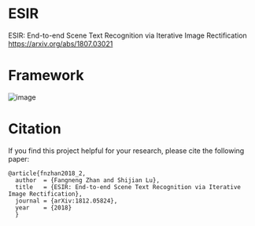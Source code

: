 # ESIR
ESIR: End-to-end Scene Text Recognition via Iterative Image Rectification https://arxiv.org/abs/1807.03021


# Framework
![image](ESIR/introduction.jpg)

# Citation
If you find this project helpful for your research, please cite the following paper:
```
@article{fnzhan2018_2,
  author  = {Fangneng Zhan and Shijian Lu},
  title   = {ESIR: End-to-end Scene Text Recognition via Iterative Image Rectification},
  journal = {arXiv:1812.05824},
  year    = {2018}
  }
```

